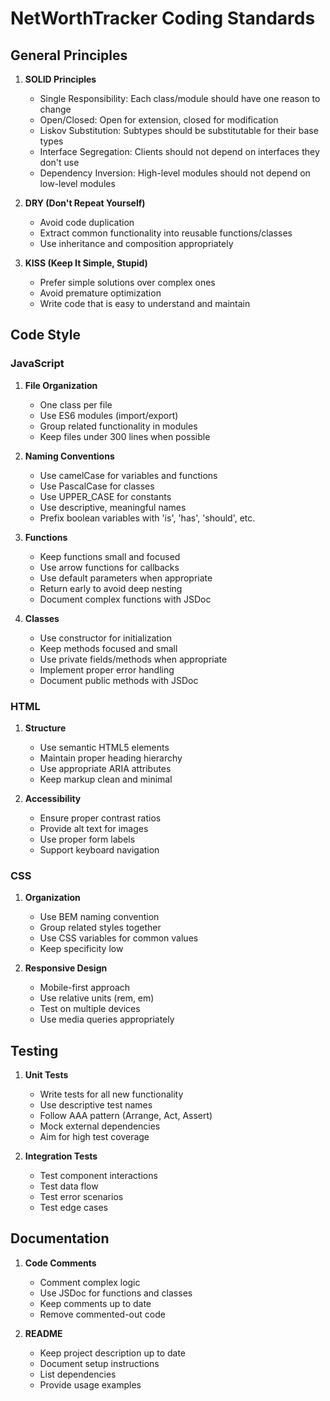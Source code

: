 # NetWorthTracker Coding Standards

## General Principles

1. **SOLID Principles**
   - Single Responsibility: Each class/module should have one reason to change
   - Open/Closed: Open for extension, closed for modification
   - Liskov Substitution: Subtypes should be substitutable for their base types
   - Interface Segregation: Clients should not depend on interfaces they don't use
   - Dependency Inversion: High-level modules should not depend on low-level modules

2. **DRY (Don't Repeat Yourself)**
   - Avoid code duplication
   - Extract common functionality into reusable functions/classes
   - Use inheritance and composition appropriately

3. **KISS (Keep It Simple, Stupid)**
   - Prefer simple solutions over complex ones
   - Avoid premature optimization
   - Write code that is easy to understand and maintain

## Code Style

### JavaScript

1. **File Organization**
   - One class per file
   - Use ES6 modules (import/export)
   - Group related functionality in modules
   - Keep files under 300 lines when possible

2. **Naming Conventions**
   - Use camelCase for variables and functions
   - Use PascalCase for classes
   - Use UPPER_CASE for constants
   - Use descriptive, meaningful names
   - Prefix boolean variables with 'is', 'has', 'should', etc.

3. **Functions**
   - Keep functions small and focused
   - Use arrow functions for callbacks
   - Use default parameters when appropriate
   - Return early to avoid deep nesting
   - Document complex functions with JSDoc

4. **Classes**
   - Use constructor for initialization
   - Keep methods focused and small
   - Use private fields/methods when appropriate
   - Implement proper error handling
   - Document public methods with JSDoc

### HTML

1. **Structure**
   - Use semantic HTML5 elements
   - Maintain proper heading hierarchy
   - Use appropriate ARIA attributes
   - Keep markup clean and minimal

2. **Accessibility**
   - Ensure proper contrast ratios
   - Provide alt text for images
   - Use proper form labels
   - Support keyboard navigation

### CSS

1. **Organization**
   - Use BEM naming convention
   - Group related styles together
   - Use CSS variables for common values
   - Keep specificity low

2. **Responsive Design**
   - Mobile-first approach
   - Use relative units (rem, em)
   - Test on multiple devices
   - Use media queries appropriately

## Testing

1. **Unit Tests**
   - Write tests for all new functionality
   - Use descriptive test names
   - Follow AAA pattern (Arrange, Act, Assert)
   - Mock external dependencies
   - Aim for high test coverage

2. **Integration Tests**
   - Test component interactions
   - Test data flow
   - Test error scenarios
   - Test edge cases

## Documentation

1. **Code Comments**
   - Comment complex logic
   - Use JSDoc for functions and classes
   - Keep comments up to date
   - Remove commented-out code

2. **README**
   - Keep project description up to date
   - Document setup instructions
   - List dependencies
   - Provide usage examples